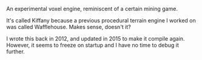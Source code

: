 An experimental voxel engine, reminiscent of a certain mining game.

It's called Kiffany because a previous procedural terrain engine I worked on
was called Wafflehouse. Makes sense, doesn't it?

I wrote this back in 2012, and updated in 2015 to make it compile again.
However, it seems to freeze on startup and I have no time to debug it further.
